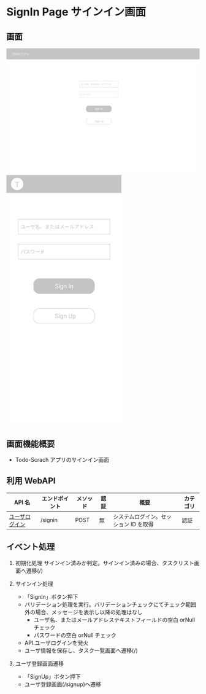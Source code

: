 # SignIn Page サインイン画面

## 画面

<img src="./img/signin/signin.png" width="600">
<img src="./img/signin/signin-phone.png" width="300">

## 画面機能概要

- Todo-Scrach アプリのサインイン画面

## 利用 WebAPI

| API 名                            | エンドポイント | メソッド | 認証 | 概要                                   | カテゴリ |
| --------------------------------- | -------------- | -------- | ---- | -------------------------------------- | -------- |
| [ユーザログイン](#ユーザログイン) | /signin        | POST     | 無   | システムログイン。セッション ID を取得 | 認証     |

## イベント処理

1. 初期化処理
   サインイン済みか判定。サインイン済みの場合、タスクリスト画面へ遷移(/)

2. サインイン処理

   - 「SignIn」ボタン押下
   - バリデーション処理を実行。バリデーションチェックにてチェック範囲外の場合、メッセージを表示し以降の処理はなし
     - ユーザ名、またはメールアドレステキストフィールドの空白 orNull チェック
     - パスワードの空白 orNull チェック
   - API.ユーザログインを発火
   - ユーザ情報を保存し、タスク一覧画面へ遷移(/)

3. ユーザ登録画面遷移
   - 「SignUp」ボタン押下
   - ユーザ登録画面(/signup)へ遷移
